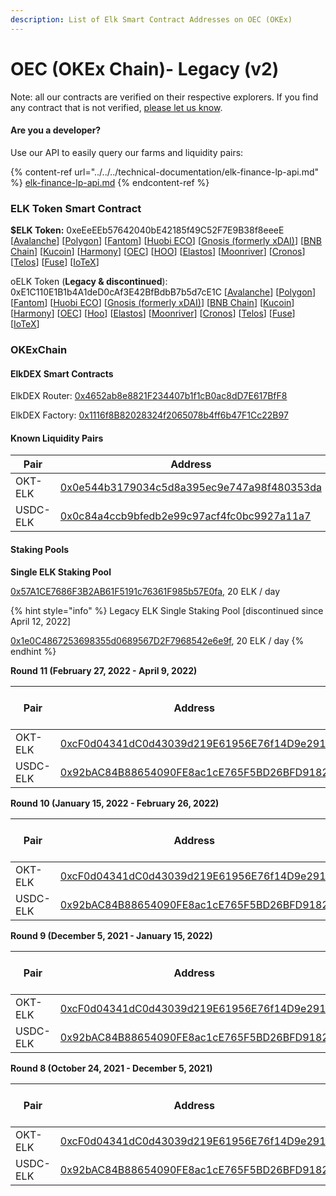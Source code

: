 ```yaml
---
description: List of Elk Smart Contract Addresses on OEC (OKEx)
---
```


# OEC (OKEx Chain)- Legacy (v2)

Note: all our contracts are verified on their respective explorers. If you find any contract that is not verified, [please let us know](mailto:hello@elk.finance).

#### Are you a developer?

Use our API to easily query our farms and liquidity pairs:

{% content-ref url="../../../technical-documentation/elk-finance-lp-api.md" %}
[elk-finance-lp-api.md](../../../technical-documentation/elk-finance-lp-api.md)
{% endcontent-ref %}

### ELK Token Smart Contract

**$ELK Token:** 0xeEeEEb57642040bE42185f49C52F7E9B38f8eeeE \[[Avalanche](https://snowscan.xyz/token/0xeeeeeb57642040be42185f49c52f7e9b38f8eeee)] \[[Polygon](https://polygonscan.com/token/0xeEeEEb57642040bE42185f49C52F7E9B38f8eeeE)] \[[Fantom](https://ftmscan.com/token/0xeEeEEb57642040bE42185f49C52F7E9B38f8eeeE)] \[[Huobi ECO](https://hecoinfo.com/token/0xeEeEEb57642040bE42185f49C52F7E9B38f8eeeE)] \[[Gnosis (formerly xDAI)](https://blockscout.com/xdai/mainnet/token/0xeEeEEb57642040bE42185f49C52F7E9B38f8eeeE/token-transfers)] \[[BNB Chain](https://bscscan.com/token/0xeEeEEb57642040bE42185f49C52F7E9B38f8eeeE)] \[[Kucoin](https://explorer.kcc.io/en/token/0xeeeeeb57642040be42185f49c52f7e9b38f8eeee)] \[[Harmony](https://explorer.harmony.one/address/0xeEeEEb57642040bE42185f49C52F7E9B38f8eeeE)] \[[OEC](https://www.oklink.com/en/okc/address/0xeeeeeb57642040be42185f49c52f7e9b38f8eeee)] \[[HOO](https://hooscan.com/token/0xeEeEEb57642040bE42185f49C52F7E9B38f8eeeE)] \[[Elastos](https://esc.elastos.io/token/0xeEeEEb57642040bE42185f49C52F7E9B38f8eeeE/token-transfers)] \[[Moonriver](https://blockscout.moonriver.moonbeam.network/token/0xeEeEEb57642040bE42185f49C52F7E9B38f8eeeE/token-transfers)] \[[Cronos](https://cronos.org/explorer/token/0xeEeEEb57642040bE42185f49C52F7E9B38f8eeeE/token-transfers)] \[[Telos](https://www.teloscan.io/address/0xeeeeeb57642040be42185f49c52f7e9b38f8eeee)] \[[Fuse](https://explorer.fuse.io/token/0xeEeEEb57642040bE42185f49C52F7E9B38f8eeeE/token-transfers)] \[[IoTeX](https://iotexscout.io/address/0xeEeEEb57642040bE42185f49C52F7E9B38f8eeeE)]



oELK Token (**Legacy & discontinued**): 0xE1C110E1B1b4A1deD0cAf3E42BfBdbB7b5d7cE1C \[[Avalanche](https://cchain.explorer.avax.network/address/0xE1C110E1B1b4A1deD0cAf3E42BfBdbB7b5d7cE1C)] \[[Polygon](https://polygonscan.com/address/0xE1C110E1B1b4A1deD0cAf3E42BfBdbB7b5d7cE1C)] \[[Fantom](https://ftmscan.com/address/0xE1C110E1B1b4A1deD0cAf3E42BfBdbB7b5d7cE1C)] \[[Huobi ECO](https://hecoinfo.com/address/0xE1C110E1B1b4A1deD0cAf3E42BfBdbB7b5d7cE1C)] \[[Gnosis (formerly xDAI)](https://blockscout.com/xdai/mainnet/address/0xE1C110E1B1b4A1deD0cAf3E42BfBdbB7b5d7cE1C)] \[[BNB Chain](https://bscscan.com/address/0xE1C110E1B1b4A1deD0cAf3E42BfBdbB7b5d7cE1C)] \[[Kucoin](https://explorer.kcc.io/address/0xE1C110E1B1b4A1deD0cAf3E42BfBdbB7b5d7cE1C)] \[[Harmony](https://explorer.harmony.one/address/0xE1C110E1B1b4A1deD0cAf3E42BfBdbB7b5d7cE1C)] \[[OEC](https://www.oklink.com/okexchain/address/0xE1C110E1B1b4A1deD0cAf3E42BfBdbB7b5d7cE1C)] \[[Hoo](https://hooscan.com/address/0xE1C110E1B1b4A1deD0cAf3E42BfBdbB7b5d7cE1C)] \[[Elastos](https://esc.elastos.io/address/0xE1C110E1B1b4A1deD0cAf3E42BfBdbB7b5d7cE1C)] \[[Moonriver](https://blockscout.moonriver.moonbeam.network/address/0xE1C110E1B1b4A1deD0cAf3E42BfBdbB7b5d7cE1C)] \[[Cronos](https://cronos.crypto.org/explorer/address/0xE1C110E1B1b4A1deD0cAf3E42BfBdbB7b5d7cE1C/transactions)] \[[Telos](https://www.teloscan.io/evm/address/0xE1C110E1B1b4A1deD0cAf3E42BfBdbB7b5d7cE1C)] \[[Fuse](https://explorer.fuse.io/address/0xE1C110E1B1b4A1deD0cAf3E42BfBdbB7b5d7cE1C/transactions)] \[[IoTeX](https://iotexscout.io/address/0xe1cE1c0fa22EC693bAca6F5076bcdC4D0183DE1C)]



### OKExChain

#### ElkDEX Smart Contracts

ElkDEX Router: [0x4652ab8e8821F234407b1f1cB0ac8dD7E617BfF8](https://www.oklink.com/okexchain/address/0x4652ab8e8821F234407b1f1cB0ac8dD7E617BfF8)

ElkDEX Factory: [0x1116f8B82028324f2065078b4ff6b47F1Cc22B97](https://www.oklink.com/okexchain/address/0x1116f8B82028324f2065078b4ff6b47F1Cc22B97)

#### Known Liquidity Pairs

| Pair     | Address                                                                                                                        |
| -------- | ------------------------------------------------------------------------------------------------------------------------------ |
| OKT-ELK  | [0x0e544b3179034c5d8a395ec9e747a98f480353da](https://www.oklink.com/en/oec/address/0x0e544b3179034c5d8a395ec9e747a98f480353da) |
| USDC-ELK | [0x0c84a4ccb9bfedb2e99c97acf4fc0bc9927a11a7](https://www.oklink.com/en/oec/address/0x0c84a4ccb9bfedb2e99c97acf4fc0bc9927a11a7) |

#### Staking Pools

**Single ELK Staking Pool**

[0x57A1CE7686F3B2AB61F5191c76361F985b57E0fa](https://www.oklink.com/en/okc/address/0x57A1CE7686F3B2AB61F5191c76361F985b57E0fa)[,](https://www.oklink.com/okexchain/address/0x1e0C4867253698355d0689567D2F7968542e6e9f) 20 ELK / day

{% hint style="info" %}
Legacy ELK Single Staking Pool \[discontinued since April 12, 2022]

[0x1e0C4867253698355d0689567D2F7968542e6e9f](https://www.oklink.com/okexchain/address/0x1e0C4867253698355d0689567D2F7968542e6e9f), 20 ELK / day
{% endhint %}

**Round 11 (February 27, 2022 - April 9, 2022)**

| Pair     | Address                                                                                                                           | ELK / day |
| -------- | --------------------------------------------------------------------------------------------------------------------------------- | --------- |
| OKT-ELK  | [0xcF0d04341dC0d43039d219E61956E76f14D9e291](https://www.oklink.com/okexchain/address/0xcF0d04341dC0d43039d219E61956E76f14D9e291) | **150**   |
| USDC-ELK | [0x92bAC84B88654090FE8ac1cE765F5BD26BFD9182](https://www.oklink.com/okexchain/address/0x92bAC84B88654090FE8ac1cE765F5BD26BFD9182) | 34        |

**Round 10 (January 15, 2022 - February 26, 2022)**

| Pair     | Address                                                                                                                           | ELK / day |
| -------- | --------------------------------------------------------------------------------------------------------------------------------- | --------- |
| OKT-ELK  | [0xcF0d04341dC0d43039d219E61956E76f14D9e291](https://www.oklink.com/okexchain/address/0xcF0d04341dC0d43039d219E61956E76f14D9e291) | **180**   |
| USDC-ELK | [0x92bAC84B88654090FE8ac1cE765F5BD26BFD9182](https://www.oklink.com/okexchain/address/0x92bAC84B88654090FE8ac1cE765F5BD26BFD9182) | 43        |

**Round 9 (December 5, 2021 - January 15, 2022)**

| Pair     | Address                                                                                                                           | ELK / day |
| -------- | --------------------------------------------------------------------------------------------------------------------------------- | --------- |
| OKT-ELK  | [0xcF0d04341dC0d43039d219E61956E76f14D9e291](https://www.oklink.com/okexchain/address/0xcF0d04341dC0d43039d219E61956E76f14D9e291) | 300       |
| USDC-ELK | [0x92bAC84B88654090FE8ac1cE765F5BD26BFD9182](https://www.oklink.com/okexchain/address/0x92bAC84B88654090FE8ac1cE765F5BD26BFD9182) | 75        |

**Round 8 (October 24, 2021 - December 5, 2021)**

| Pair     | Address                                                                                                                           | ELK / day |
| -------- | --------------------------------------------------------------------------------------------------------------------------------- | --------- |
| OKT-ELK  | [0xcF0d04341dC0d43039d219E61956E76f14D9e291](https://www.oklink.com/okexchain/address/0xcF0d04341dC0d43039d219E61956E76f14D9e291) | 400       |
| USDC-ELK | [0x92bAC84B88654090FE8ac1cE765F5BD26BFD9182](https://www.oklink.com/okexchain/address/0x92bAC84B88654090FE8ac1cE765F5BD26BFD9182) | 100       |
